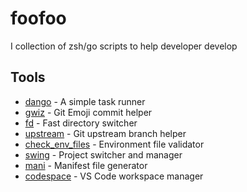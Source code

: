 # foofoo
I collection of zsh/go scripts to help developer develop


## Tools

- [dango](https://github.com/stagfoo/dango) - A simple task runner
- [gwiz](https://github.com/stagfoo/gwiz) - Git Emoji commit helper
- [fd](./fd) - Fast directory switcher
- [upstream](./upstream) - Git upstream branch helper
- [check_env_files](./check_env_files) - Environment file validator
- [swing](./swing) - Project switcher and manager
- [mani](./mani) - Manifest file generator
- [codespace](./codespace) - VS Code workspace manager

